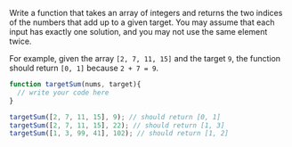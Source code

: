 Write a function that takes an array of integers and returns the two indices of the numbers that add up to a given target. You may assume that each input has exactly one solution, and you may not use the same element twice.

For example, given the array `[2, 7, 11, 15]` and the target `9`, the function should return `[0, 1]` because `2 + 7 = 9`.


```js
function targetSum(nums, target){
  // write your code here
}

targetSum([2, 7, 11, 15], 9); // should return [0, 1]
targetSum([2, 7, 11, 15], 22); // should return [1, 3]
targetSum([1, 3, 99, 41], 102); // should return [1, 2]
```
